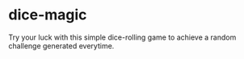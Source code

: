 # dice-magic
Try your luck with this simple dice-rolling game to achieve a random challenge generated everytime.
